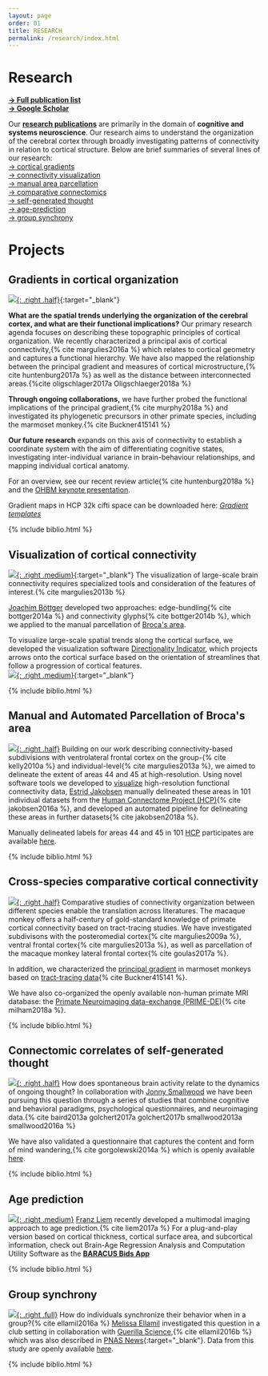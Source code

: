 ```yaml
---
layout: page
order: 01
title: RESEARCH
permalink: /research/index.html
---
```


# Research

[**→ Full publication list**][publications]  
[**→ Google Scholar**][googlescholar]  

Our **[research publications][publications]** are primarily in the domain of **cognitive and systems neuroscience**. Our research aims to understand the organization of the cerebral cortex through broadly investigating patterns of connectivity in relation to cortical structure. Below are brief summaries of several lines of our research:  
[→ cortical gradients](#gradients)  
[→ connectivity visualization](#vis)  
[→ manual area parcellation](#brocasarea)  
[→ comparative connectomics](#species)  
[→ self-generated thought](#SGT)  
[→ age-prediction](#age)  
[→ group synchrony](#synchrony)  

[publications]: publications.html
[googlescholar]: https://scholar.google.com/citations?user=al10sgYAAAAJ

# Projects

## Gradients in cortical organization <a name="gradients"></a>
[![]({{site.baseurl}}/images/principal_gradient.png){: .right .half}]({{site.baseurl}}/images/principal_gradient.png){:target="\_blank"}    

**What are the spatial trends underlying the organization of the cerebral cortex, and what are their functional implications?** Our primary research agenda focuses on describing these topographic principles of cortical organization. We recently characterized a principal axis of cortical connectivity,{% cite margulies2016a %} which relates to cortical geometry and captures a functional hierarchy. We have also mapped the relationship between the principal gradient and measures of cortical microstructure,{% cite huntenburg2017a %} as well as the distance between interconnected areas.{%cite oligschlager2017a Oligschlaeger2018a %}  

**Through ongoing collaborations,** we have further probed the functional implications of the principal gradient,{% cite murphy2018a %} and investigated its phylogenetic precursors in other primate species, including the marmoset monkey.{% cite Buckner415141 %}  

**Our future research** expands on this axis of connectivity to establish a coordinate system with the aim of differentiating cognitive states, investigating inter-individual variance in brain-behaviour relationships, and mapping individual cortical anatomy.

For an overview, see our recent review article{% cite huntenburg2018a %} and the [OHBM keynote presentation].  

Gradient maps in HCP 32k cifti space can be downloaded here: [<i class="fa fa-database"> Gradient templates</i>]({{site.baseurl}}/downloads/data/hcp.gradients.dscalar.nii)  

[OHBM keynote presentation]:https://www.pathlms.com/ohbm/courses/8246/sections/12540/video_presentations/115833  
{% include biblio.html %}

## Visualization of cortical connectivity<a name="vis"></a>

[![]({{site.baseurl}}/thumbnails/image1.jpg){: .right .medium}]({{site.baseurl}}/images/image1.png){:target="\_blank"}
The visualization of large-scale brain connectivity requires specialized tools and consideration of the features of interest.{% cite margulies2013b %}  

[Joachim Böttger][joachim] developed two approaches: edge-bundling{% cite bottger2014a %} and connectivity glyphs{% cite bottger2014b %}, which we applied to the manual parcellation of [Broca's area](#brocasarea).  

To visualize large-scale spatial trends along the cortical surface, we developed the visualization software [Directionality Indicator][dir_ind], which projects arrows onto the cortical surface based on the orientation of streamlines that follow a progression of cortical features.  
[![]({{site.baseurl}}/thumbnails/zones_01.jpg){: .right .medium}]({{site.baseurl}}/images/zones_01.png){:target="\_blank"}

[joachim]: https://joachim.visualistics.de
[dir_ind]: https://github.com/NeuroanatomyAndConnectivity/DirectionalityIndicator
{% include biblio.html %}

## Manual and Automated Parcellation of Broca's area <a name="brocasarea"></a>

[![]({{site.baseurl}}/images/jakobsen_01.png){: .right .half}]({{site.baseurl}}/images/jakobsen_01.png)
Building on our work describing connectivity-based subdivisions with ventrolateral frontal cortex on the group-{% cite kelly2010a %} and individual-level{% cite margulies2013a %}, we aimed to delineate the extent of areas 44 and 45 at high-resolution. Using novel software tools we developed to [visualize](#vis) high-resolution functional connectivity data, [Estrid Jakobsen][estrid] manually delineated these areas in 101 individual datasets from the [Human Connectome Project (HCP)][hcp]{% cite jakobsen2016a %}, and developed an automated pipeline for delineating these areas in further datasets{% cite jakobsen2018a %}.  

Manually delineated labels for areas 44 and 45 in 101 [HCP][hcp] participates are available [here][Broca_labels].  

[hcp]: http://humanconnectome.org/
[estrid]: https://www.zlab.mcgill.ca/wp-content/uploads/2017/10/estridCV_public.pdf
[Broca_labels]: http://wwwuser.gwdg.de/~cbsarchi/archiv/public/hcp/  
{% include biblio.html %}

## Cross-species comparative cortical connectivity<a name="species"></a>

[![]({{site.baseurl}}/thumbnails/macaque_human_pmc.png){: .right .half}]({{site.baseurl}}/images/macaque_human_pmc.tif)
Comparative studies of connectivity organization between different species enable the translation across literatures. The macaque monkey offers a half-century of gold-standard knowledge of primate cortical connectivity based on tract-tracing studies. We have investigated subdivisons with the posteromedial cortex{% cite margulies2009a %}, ventral frontal cortex{% cite margulies2013a %}, as well as parcellation of the macaque monkey lateral frontal cortex{% cite goulas2017a %}.  

In addition, we characterized the [principal gradient](#gradients) in marmoset monkeys based on [tract-tracing data][marmoset_data]{% cite Buckner415141 %}.  

We have also co-organized the openly available non-human primate MRI database: the [Primate Neuroimaging data-exchange (PRIME-DE)][PRIME_DE]{% cite milham2018a %}.  

[marmoset_data]: http://www.marmosetbrain.org
[PRIME_DE]: http://fcon_1000.projects.nitrc.org/indi/indiPRIME.html
{% include biblio.html %}

## Connectomic correlates of self-generated thought<a name="SGT"></a>

[![]({{site.baseurl}}/thumbnails/sgt.png){: .right .half}]({{site.baseurl}}/thumbnails/sgt.png)
How does spontaneous brain activity relate to the dynamics of ongoing thought? In collaboration with [Jonny Smallwood][jonny] we have been pursuing this question through a series of studies that combine cognitive and behavioral paradigms, psychological questionnaires, and neuroimaging data.{% cite baird2013a golchert2017a golchert2017b smallwood2013a smallwood2016a %}  

We have also validated a questionnaire that captures the content and form of mind wandering,{% cite gorgolewski2014a %} which is openly available [here][nycq].  

[jonny]:https://www.york.ac.uk/psychology/staff/academicstaff/jonathan_smallwood/#profile
[nycq]:https://github.com/NeuroanatomyAndConnectivity/NYC-Q
{% include biblio.html %}

## Age prediction <a name="age"></a>

[![]({{site.baseurl}}/thumbnails/age_prediction.png){: .right .medium}]({{site.baseurl}}/thumbnails/age_prediction.png)
[Franz Liem][franz] recently developed a multimodal imaging approach to age prediction.{% cite liem2017a %} For a plug-and-play version based on cortical thickness, cortical surface area, and subcortical information, check out Brain-Age Regression Analysis and Computation Utility Software as the [**<i class="fa fa-github-alt"></i> BARACUS Bids App**][baracus]  

[franz]: https://www.dynage.uzh.ch/en/aboutus/team/postdocs/fliem.html
[baracus]: https://github.com/BIDS-Apps/baracus
{% include biblio.html %}

## Group synchrony <a name="synchrony"></a>

[![]({{site.baseurl}}/thumbnails/dance.png){: .right .full}]({{site.baseurl}}/thumbnails/dance.png)
How do individuals synchronize their behavior when in a group?{% cite ellamil2016a %} [Melissa Ellamil][melissa] investigated this question in a club setting in collaboration with [Guerilla Science][guerillascience],{% cite ellamil2016b %} which was also described in [PNAS News](https://www.neuroconnlab.org/downloads/press/11982.full.pdf){:target="\_blank"}. Data from this study are openly available [here]({{site.baseurl}}/data#synchrony).  

[melissa]: https://harmonylabs.org/melissa-ellamil/
[guerillascience]: http://guerillascience.org
{% include biblio.html %}
